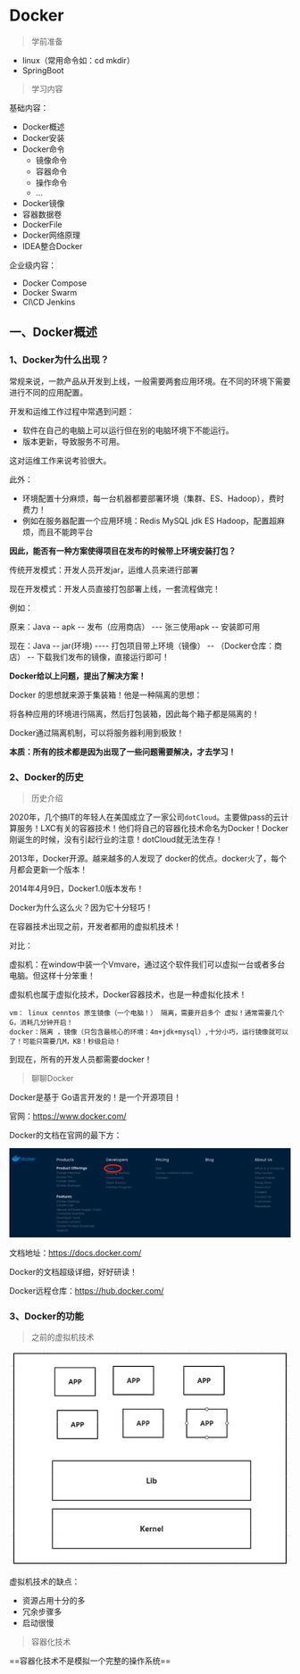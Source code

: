 # Docker

> 学前准备

- linux（常用命令如：cd  mkdir）
- SpringBoot

> 学习内容

基础内容：

- Docker概述
- Docker安装
- Docker命令
  - 镜像命令
  - 容器命令
  - 操作命令
  - ...
- Docker镜像
- 容器数据卷
- DockerFile
- Docker网络原理
- IDEA整合Docker

企业级内容：

- Docker Compose
- Docker Swarm
- CI\CD Jenkins



## 一、Docker概述

### 1、Docker为什么出现？

常规来说，一款产品从开发到上线，一般需要两套应用环境。在不同的环境下需要进行不同的应用配置。

开发和运维工作过程中常遇到问题：

- 软件在自己的电脑上可以运行但在别的电脑环境下不能运行。
- 版本更新，导致服务不可用。

这对运维工作来说考验很大。

此外：

- 环境配置十分麻烦，每一台机器都要部署环境（集群、ES、Hadoop），费时费力！
- 例如在服务器配置一个应用环境：Redis MySQL jdk ES Hadoop，配置超麻烦，而且不能跨平台

**因此，能否有一种方案使得项目在发布的时候带上环境安装打包？**

传统开发模式：开发人员开发jar，运维人员来进行部署

现在开发模式：开发人员直接打包部署上线，一套流程做完！

例如：

原来：Java -- apk -- 发布（应用商店） --- 张三使用apk -- 安装即可用

现在：Java -- jar(环境) ---- 打包项目带上环境（镜像） -- （Docker仓库：商店） -- 下载我们发布的镜像，直接运行即可！



**Docker给以上问题，提出了解决方案！**

Docker 的思想就来源于集装箱！他是一种隔离的思想：

将各种应用的环境进行隔离，然后打包装箱，因此每个箱子都是隔离的！

Docker通过隔离机制，可以将服务器利用到极致！



**本质：所有的技术都是因为出现了一些问题需要解决，才去学习！**



### 2、Docker的历史

> 历史介绍

2020年，几个搞IT的年轻人在美国成立了一家公司`dotCloud`。主要做pass的云计算服务！LXC有关的容器技术！他们将自己的容器化技术命名为Docker！Docker刚诞生的时候，没有引起行业的注意！dotCloud就无法生存！



2013年，Docker开源。越来越多的人发现了 docker的优点。docker火了，每个月都会更新一个版本！



2014年4月9日，Docker1.0版本发布！



Docker为什么这么火？因为它十分轻巧！

在容器技术出现之前，开发者都用的虚拟机技术！



对比：

虚拟机：在window中装一个Vmvare，通过这个软件我们可以虚拟一台或者多台电脑。但这样十分笨重！

虚拟机也属于虚拟化技术，Docker容器技术，也是一种虚拟化技术！

```
vm： linux cenntos 原生镜像（一个电脑！） 隔离，需要开启多个 虚拟！通常需要几个G，消耗几分钟开启！
docker：隔离 ，镜像（只包含最核心的环境：4m+jdk+mysql）,十分小巧，运行镜像就可以了！可能只需要几M，KB！秒级启动！
```



到现在，所有的开发人员都需要docker！



> 聊聊Docker

Docker是基于 Go语言开发的！是一个开源项目！

官网：https://www.docker.com/

Docker的文档在官网的最下方：

![docker_docs_place](img/docker_docs_place.png)

文档地址：https://docs.docker.com/

Docker的文档超级详细，好好研读！

Docker远程仓库：https://hub.docker.com/





### 3、Docker的功能

> 之前的虚拟机技术

![虚拟机原理图](img/%E8%99%9A%E6%8B%9F%E6%9C%BA%E5%8E%9F%E7%90%86%E5%9B%BE.png) 

虚拟机技术的缺点：

- 资源占用十分的多
- 冗余步骤多
- 启动很慢



> 容器化技术

==容器化技术不是模拟一个完整的操作系统==





